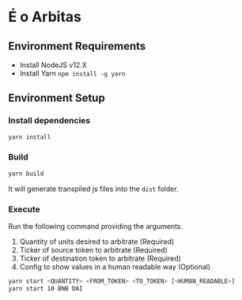 # É o Arbitas

## Environment Requirements

* Install NodeJS v12.X
* Install Yarn `npm install -g yarn`

## Environment Setup

### Install dependencies

```sh
yarn install
```

### Build

```sh
yarn build
```

It will generate transpiled js files into the `dist` folder.

### Execute

Run the following command providing the arguments.

1. Quantity of units desired to arbitrate (Required)
2. Ticker of source token to arbitrate (Required)
3. Ticker of destination token to arbitrate (Required)
4. Config to show values in a human readable way (Optional)

```sh
yarn start <QUANTITY> <FROM_TOKEN> <TO_TOKEN> [<HUMAN_READABLE>]
yarn start 10 BNB DAI
```

